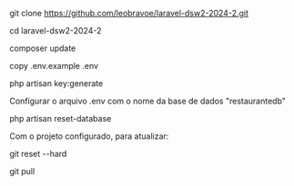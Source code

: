 git clone https://github.com/leobravoe/laravel-dsw2-2024-2.git

cd laravel-dsw2-2024-2

composer update

copy .env.example .env

php artisan key:generate

Configurar o arquivo .env com o nome da base de dados "restaurantedb"

php artisan reset-database

Com o projeto configurado, para atualizar:

git reset --hard

git pull